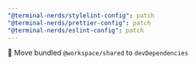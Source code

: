 ```yaml
---
"@terminal-nerds/stylelint-config": patch
"@terminal-nerds/prettier-config": patch
"@terminal-nerds/eslint-config": patch
---
```


🐛 Move bundled `@workspace/shared` to `devDependencies`
